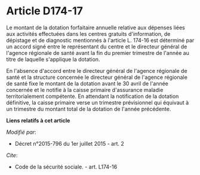 # Article D174-17

Le montant de la dotation forfaitaire annuelle relative aux dépenses liées aux activités effectuées dans les centres gratuits
d'information, de dépistage et de diagnostic mentionnés à l'article L. 174-16 est déterminé par un accord signé entre le
représentant du centre et le directeur général de l'agence régionale de santé avant la fin du premier trimestre de l'année au
titre de laquelle s'applique la dotation. 

En l'absence d'accord entre le directeur général de l'agence régionale de santé et la structure concernée le directeur
général de l'agence régionale de santé fixe le montant de la dotation avant le 30 avril de l'année concernée et le notifie à
la caisse primaire d'assurance maladie territorialement compétente. En attendant la notification de la dotation définitive,
la caisse primaire verse un trimestre prévisionnel qui équivaut à un trimestre du montant total de la dotation de l'année
précédente.

**Liens relatifs à cet article**

_Modifié par_:

  - Décret n°2015-796 du 1er juillet 2015 - art. 2

_Cite_:

  - Code de la sécurité sociale. - art. L174-16
